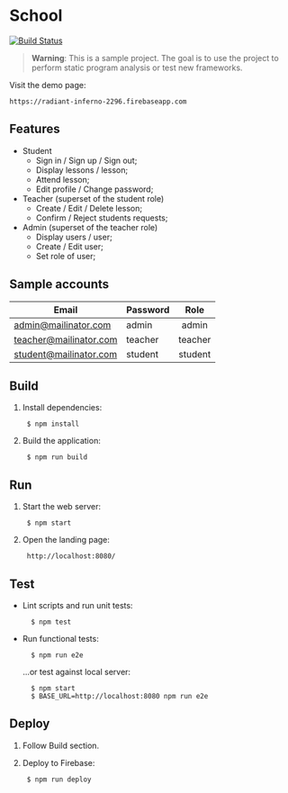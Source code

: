 # School

[![Build Status](https://travis-ci.org/simkimsia/UtilityBehaviors.png)](https://travis-ci.org/tomasz-oponowicz/school)

> **Warning**: This is a sample project. The goal is to use the project to perform static program analysis or test new frameworks.

Visit the demo page: 

    https://radiant-inferno-2296.firebaseapp.com

## Features

* Student
  * Sign in / Sign up / Sign out;
  * Display lessons / lesson;
  * Attend lesson;
  * Edit profile / Change password;
* Teacher (superset of the student role)
  * Create / Edit / Delete lesson;
  * Confirm / Reject students requests;
* Admin (superset of the teacher role)
  * Display users / user;
  * Create / Edit user;
  * Set role of user;

## Sample accounts

| Email                  | Password |   Role  |
|------------------------|----------|:-------:|
| admin@mailinator.com   | admin    |  admin  |
| teacher@mailinator.com | teacher  | teacher |
| student@mailinator.com | student  | student |

## Build

1. Install dependencies:

        $ npm install

1. Build the application:

        $ npm run build

## Run

1. Start the web server:

        $ npm start

1. Open the landing page:

        http://localhost:8080/

## Test

* Lint scripts and run unit tests:

        $ npm test

* Run functional tests:

        $ npm run e2e

    ...or test against local server:

        $ npm start
        $ BASE_URL=http://localhost:8080 npm run e2e

## Deploy

1. Follow Build section.
1. Deploy to Firebase:

        $ npm run deploy
